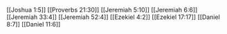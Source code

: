[[Joshua 1:5]]
[[Proverbs 21:30]]
[[Jeremiah 5:10]]
[[Jeremiah 6:6]]
[[Jeremiah 33:4]]
[[Jeremiah 52:4]]
[[Ezekiel 4:2]]
[[Ezekiel 17:17]]
[[Daniel 8:7]]
[[Daniel 11:6]]
